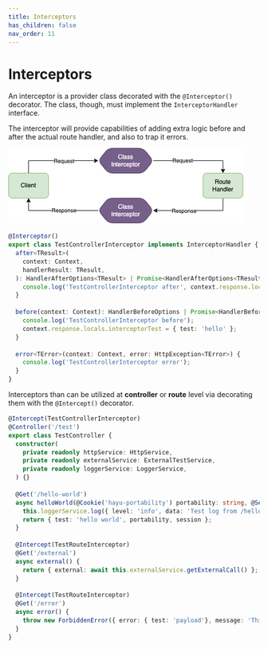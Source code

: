 ```yaml
---
title: Interceptors
has_children: false
nav_order: 11
---
```


# Interceptors

An interceptor is a provider class decorated with the `@Interceptor()` decorator.
The class, though, must implement the `InterceptorHandler` interface.

The interceptor will provide capabilities of adding extra logic before and after the actual route handler, and also to trap it errors. 

![Interceptors](images/interceptors.png)

```typescript
@Interceptor()
export class TestControllerInterceptor implements InterceptorHandler {
  after<TResult>(
    context: Context,
    handlerResult: TResult,
  ): HandlerAfterOptions<TResult> | Promise<HandlerAfterOptions<TResult>> | void | Promise<void> {
    console.log('TestControllerInterceptor after', context.response.locals.interceptorTest);
  }

  before(context: Context): HandlerBeforeOptions | Promise<HandlerBeforeOptions> | void | Promise<void> {
    console.log('TestControllerInterceptor before');
    context.response.locals.interceptorTest = { test: 'hello' };
  }

  error<TError>(context: Context, error: HttpException<TError>) {
    console.log('TestControllerInterceptor error');
  }
}
```

Interceptors than can be utilized at **controller** or **route** level via decorating them with the `@Intercept()` decorator.

```typescript
@Intercept(TestControllerInterceptor)
@Controller('/test')
export class TestController {
  constructor(
    private readonly httpService: HttpService,
    private readonly externalService: ExternalTestService,
    private readonly loggerService: LoggerService,
  ) {}
  
  @Get('/hello-world')
  async helloWorld(@Cookie('hayu-portability') portability: string, @Session() session: any) {
    this.loggerService.log({ level: 'info', data: 'Test log from /hello-world' });
    return { test: 'hello world', portability, session };
  }
  
  @Intercept(TestRouteInterceptor)
  @Get('/external')
  async external() {
    return { external: await this.externalService.getExternalCall() };
  }

  @Intercept(TestRouteInterceptor)
  @Get('/error')
  async error() {
    throw new ForbiddenError({ error: { test: 'payload'}, message: 'This is an error'});
  }
}
```
